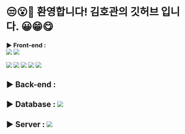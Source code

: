 # 😒😮🤭 환영합니다! 김호관의 깃허브 입니다. 😀😁😋

<h3>▶️ Front-end :
<div>
        <img src="https://img.shields.io/badge/Java-007396?style=for-the-badge&logo=Java&logoColor=white"> 
        <img src="https://img.shields.io/badge/Spring Boot-6DB33F?style=for-the-badge&logo=spring boot&logoColor=white"> 
</div>
</h3>    
<img src="https://img.shields.io/badge/html5-E34F26?style=for-the-badge&logo=html5&logoColor=white"/> <img src="https://img.shields.io/badge/css-1572B6?style=for-the-badge&logo=css3&logoColor=white"/> <img src="https://img.shields.io/badge/javascript-F7DF1E?style=for-the-badge&logo=javascript&logoColor=black"/> <img src="https://img.shields.io/badge/oracle-F80000?style=for-the-badge&logo=oracle&logoColor=white"> <img src="https://img.shields.io/badge/github-181717?style=for-the-badge&logo=github&logoColor=white">

## ▶️ Back-end : 
## ▶️ Database : <img src="https://img.shields.io/badge/oracle-F80000?style=for-the-badge&logo=oracle&logoColor=white">
## ▶️ Server : <img src="https://img.shields.io/badge/oracle-F80000?style=for-the-badge&logo=oracle&logoColor=white">
